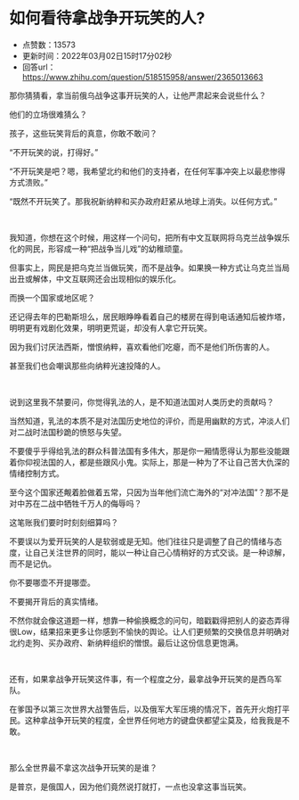 # 如何看待拿战争开玩笑的人?
- 点赞数：13573
- 更新时间：2022年03月02日15时17分02秒
- 回答url：https://www.zhihu.com/question/518515958/answer/2365013663
<body>
 <p data-pid="oUr88deL">那你猜猜看，拿当前俄乌战争这事开玩笑的人，让他严肃起来会说些什么？</p>
 <p data-pid="gituNfXy">他们的立场很难猜么？</p>
 <p data-pid="R_HTCLYC">孩子，这些玩笑背后的真意，你敢不敢问？</p>
 <p data-pid="oDU5VeTt">“不开玩笑的说，打得好。”</p>
 <p data-pid="UQAfyQNZ">“不开玩笑是吧？嗯，我希望北约和他们的支持者，在任何军事冲突上以最悲惨得方式溃败。”</p>
 <p data-pid="zgXTYitK">“既然不开玩笑了。那我祝新纳粹和买办政府赶紧从地球上消失。以任何方式。”</p>
 <p class="ztext-empty-paragraph"><br></p>
 <p data-pid="9qH2qqa8">我知道，你想在这个时候，用这样一个问句，把所有中文互联网将乌克兰战争娱乐化的网民，形容成一种“把战争当儿戏”的幼稚顽童。</p>
 <p data-pid="CZKIEyc1">但事实上，网民是把乌克兰当做玩笑，而不是战争。如果换一种方式让乌克兰当局出丑或解体，中文互联网还会出现相似的娱乐化。</p>
 <p data-pid="Bp3dTBxY">而换一个国家或地区呢？</p>
 <p data-pid="4iT7OS-K">还记得去年的巴勒斯坦么，居民眼睁睁看着自己的楼房在得到电话通知后被炸塔，明明更有戏剧化效果，明明更荒诞，却没有人拿它开玩笑。</p>
 <p data-pid="jBbQ_5Oi">因为我们讨厌法西斯，憎恨纳粹，喜欢看他们吃瘪，而不是他们所伤害的人。</p>
 <p data-pid="mUjPEISQ">甚至我们也会嘲讽那些向纳粹光速投降的人。</p>
 <p class="ztext-empty-paragraph"><br></p>
 <p data-pid="cTDwA9gr">说到这里我不禁要问，你觉得乳法的人，是不知道法国对人类历史的贡献吗？</p>
 <p data-pid="ocgwSwaF">当然知道，乳法的本质不是对法国历史地位的评价，而是用幽默的方式，冲淡人们对二战时法国秒跪的愤怒与失望。</p>
 <p data-pid="zsZNi2VR">不要傻乎乎得给乳法的群众科普法国有多伟大，那是你一厢情愿得认为那些没能跟着你仰视法国的人，都是些跟风小鬼。实际上，那是一种为了不让自己苦大仇深的情绪控制方式。</p>
 <p data-pid="krfPhe9q">至今这个国家还觍着脸做着五常，只因为当年他们流亡海外的“对冲法国”？那不是对中苏在二战中牺牲千万人的侮辱吗？</p>
 <p data-pid="4guNeV_g">这笔账我们要时时刻刻细算吗？</p>
 <p data-pid="Y5BJemIy">不要误以为爱开玩笑的人是软弱或是无知。他们往往只是调整了自己的情绪与态度，让自己关注世界的同时，能以一种让自己心情稍好的方式交谈。是一种谅解，而不是记仇。</p>
 <p data-pid="2UMsmNDY">你不要哪壶不开提哪壶。</p>
 <p data-pid="m511nSpG">不要揭开背后的真实情绪。</p>
 <p data-pid="kdzCQnmR">不然你就会像这道题一样，想靠一种偷换概念的问句，暗戳戳得把别人的姿态弄得很Low，结果招来更多让你感到不愉快的舆论。让人们更频繁的交换信息并明确对北约走狗、买办政府、新纳粹组织的憎恨。最后让这份信息更饱满。</p>
 <p class="ztext-empty-paragraph"><br></p>
 <p data-pid="Aizc3Gs7">还有，如果拿战争开玩笑这件事，有一个程度之分，最拿战争开玩笑的是西乌军队。</p>
 <p data-pid="ELuuWR6A">在爹国予以第三次世界大战警告后，以及俄军大军压境的情况下，首先开火炮打平民。这种拿战争开玩笑的程度，全世界任何地方的键盘侠都望尘莫及，给我我是不敢。</p>
 <p class="ztext-empty-paragraph"><br></p>
 <p data-pid="KnLJw8Na">那么全世界最不拿这次战争开玩笑的是谁？</p>
 <p data-pid="0HII07wC">是普京，是俄国人，因为他们竟然说打就打，一点也没拿这事当玩笑。</p>
</body>